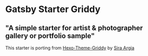 # Gatsby Starter Griddy

## "A simple starter for artist & photographer gallery or portfolio sample"

This starter is porting from [Hexo-Theme-Griddy](https://github.com/sira313/hexo-theme-griddy) by [Sira Argia](http://aflasio.netlify.com/)
